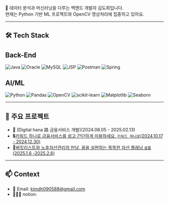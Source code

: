 🎯 데이터 분석과 머신러닝을 다루는 백엔드 개발자 김도희입니다.  
현재는 Python 기반 ML 프로젝트와 OpenCV 영상처리에 집중하고 있어요.

---

## 🛠 Tech Stack
## Back-End
![Java](https://img.shields.io/badge/Java-007396?style=for-the-badge&logo=java&logoColor=white)
![Oracle](https://img.shields.io/badge/Oracle-F80000?style=for-the-badge&logo=oracle&logoColor=white)
![MySQL](https://img.shields.io/badge/MySQL-4479A1?style=for-the-badge&logo=mysql&logoColor=white)
![JSP](https://img.shields.io/badge/JSP-00599C?style=for-the-badge&logo=java&logoColor=white)
![Postman](https://img.shields.io/badge/Postman-FF6C37?style=for-the-badge&logo=postman&logoColor=white)
![Spring](https://img.shields.io/badge/Spring-6DB33F?style=for-the-badge&logo=spring&logoColor=white)


## AI/ML
![Python](https://img.shields.io/badge/Python-3776AB?style=for-the-badge&logo=python&logoColor=white)
![Pandas](https://img.shields.io/badge/Pandas-150458?style=for-the-badge&logo=pandas&logoColor=white)
![OpenCV](https://img.shields.io/badge/OpenCV-5C3EE8?style=for-the-badge&logo=opencv&logoColor=white)
![scikit-learn](https://img.shields.io/badge/scikit--learn-F7931E?style=for-the-badge&logo=scikit-learn&logoColor=white)
![Matplotlib](https://img.shields.io/badge/Matplotlib-11557C?style=for-the-badge&logo=matplotlib&logoColor=white)
![Seaborn](https://img.shields.io/badge/Seaborn-2E8BC0?style=for-the-badge&logo=seaborn&logoColor=white)


---

## 🔗 주요 프로젝트
- 🎥 [Digital hana 路 금융서비스 개발](2024.08.05 - 2025.02.13)
- 💲[키워드 하나로 금융서비스를 쉽고 간단하게 이용하세요. `키워드 하나로`(2024.10.17 - 2024.12.30)](https://github.com/KeywordHanaro/KeywordHanaro_BE)
- 💸[버킷리스트와 노후자산관리의 만남, 꿈을 실현하는 똑똑한 자산 플래닝 `꿈틀`(2025.1.6 -2025.2.6)](https://github.com/digital-hanaro-RSP/GGUMTLE_FE)


---

## 📫 Context
- 📧 Email: kimdh090588@gmail.com
- 🧑🏾‍💻 notion: 


<!--
**DOEABLE/DOEABLE** is a ✨ _special_ ✨ repository because its `README.md` (this file) appears on your GitHub profile.

Here are some ideas to get you started:

- 🔭 I’m currently working on ...
- 🌱 I’m currently learning ...
- 👯 I’m looking to collaborate on ...
- 🤔 I’m looking for help with ...
- 💬 Ask me about ...
- 📫 How to reach me: ...
- 😄 Pronouns: ...
- ⚡ Fun fact: ...
-->
